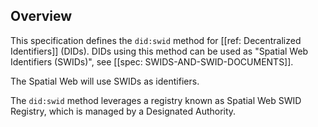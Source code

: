 ## Overview

This specification defines the `did:swid` method for [[ref: Decentralized Identifiers]] (DIDs).
DIDs using this method can be used as "Spatial Web Identifiers (SWIDs)", see [[spec: SWIDS-AND-SWID-DOCUMENTS]].

The Spatial Web will use SWIDs as identifiers.

The `did:swid` method leverages a registry known as Spatial Web SWID Registry, which is
managed by a Designated Authority.
